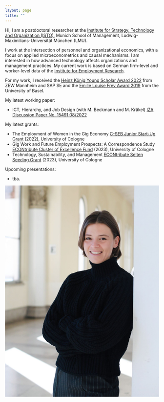```yaml
---
layout: page
title: ""
---
```


Hi, I am a postdoctoral researcher at the [Institute for Strategy, Technology and Organization (ISTO)](https://www.en.isto.bwl.uni-muenchen.de/index.html), Munich School of Management, Ludwig-Maximilians-Universität München (LMU).

I work at the intersection of personnel and organizational economics, with a focus on applied microeconometrics and causal mechanisms. I am interested in how advanced technology affects organizations and management practices. My current work is based on German firm-level and worker-level data of the [Institute for Employment Research](https://www.iab.de/).

For my work, I received the [Heinz König Young Scholar Award 2022](https://www.zew.de/en/press/latest-press-releases/zew-honours-young-researcher-from-the-university-of-basel) from ZEW Mannheim and SAP SE and the [Emilie Louise Frey Award 2019](https://wwz.unibas.ch/en/faculty/awards-and-distinctions/emilie-louise-frey-preis/) from the University of Basel.

My latest working paper:

- ICT, Hierarchy, and Job Design (with M. Beckmann and M. Kräkel) [IZA Discussion Paper No. 15491 08/2022](https://www.iza.org/publications/dp/15491/information-and-communication-technology-hierarchy-and-job-design) 

My latest grants:

- The Employment of Women in the Gig Economy [C-SEB Junior Start-Up Grant](https://c-seb.de/en/funding/grants/) (2022), University of Cologne
- Gig Work and Future Employment Prospects: A Correspondence Study [ECONtribute Cluster of Excellence Fund](https://econtribute.de/de/) (2023), University of Cologne
- Technology, Sustainability, and Management [ECONtribute Selten Seeding Grant](https://econtribute.de/funding-opportunities/) (2023), University of Cologne

Upcoming presentations:

- tba.

![Elisa Gerten](/ElisaGertenLMUc.jpg)

